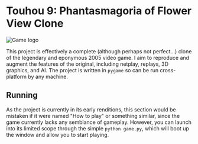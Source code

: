 # Touhou 9: Phantasmagoria of Flower View Clone

![Game logo](images/1.ico)

This project is effectively a complete (although perhaps not perfect...) clone of the legendary and eponymous
2005 video game. I aim to reproduce and augment the features of the original, including netplay, replays, 3D
graphics, and AI. The project is written in `pygame` so can be run cross-platform by any machine.

## Running
As the project is currently in its early renditions, this section would be mistaken if it were named "How to play" or
something similar, since the game currently lacks any semblance of gameplay. However, you can launch into its limited
scope through the simple `python game.py`, which will boot up the window and allow you to start playing.